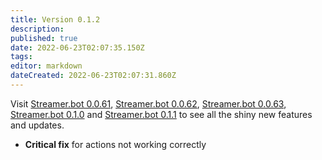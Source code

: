 ```yaml
---
title: Version 0.1.2
description: 
published: true
date: 2022-06-23T02:07:35.150Z
tags: 
editor: markdown
dateCreated: 2022-06-23T02:07:31.860Z
---
```


Visit [Streamer.bot 0.0.61](/en/Changelogs/Archives/Version-0061), [Streamer.bot 0.0.62](/en/Changelogs/Archives/Version-0062), [Streamer.bot 0.0.63](/en/Changelogs/Archives/Version-0063), [Streamer.bot 0.1.0](/en/Changelogs/Version-010) and [Streamer.bot 0.1.1](/en/Changelogs/Version-011) to see all the shiny new features and updates.

* **Critical fix** for actions not working correctly

